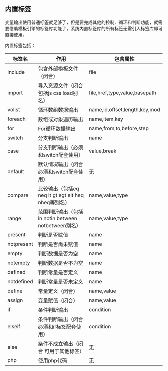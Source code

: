 ## 内置标签

变量输出使用普通标签就足够了，但是要完成其他的控制、循环和判断功能，就需要借助模板引擎的标签库功能了，系统内置标签库的所有标签无需引入标签库即可直接使用。

内置标签包括：

| 标签名     | 作用                                                | 包含属性                      |
| ---------- | --------------------------------------------------- | ----------------------------- |
| include    | 包含外部模板文件（闭合）                            | file                          |
| import     | 导入资源文件（闭合 包括js css load别名）            | file,href,type,value,basepath |
| volist     | 循环数组数据输出                                    | name,id,offset,length,key,mod |
| foreach    | 数组或对象遍历输出                                  | name,item,key                 |
| for        | For循环数据输出                                     | name,from,to,before,step      |
| switch     | 分支判断输出                                        | name                          |
| case       | 分支判断输出（必须和switch配套使用）                | value,break                   |
| default    | 默认情况输出（闭合 必须和switch配套使用）           | 无                            |
| compare    | 比较输出（包括eq neq lt gt egt elt heq nheq等别名） | name,value,type               |
| range      | 范围判断输出（包括in notin between notbetween别名） | name,value,type               |
| present    | 判断是否赋值                                        | name                          |
| notpresent | 判断是否尚未赋值                                    | name                          |
| empty      | 判断数据是否为空                                    | name                          |
| notempty   | 判断数据是否不为空                                  | name                          |
| defined    | 判断常量是否定义                                    | name                          |
| notdefined | 判断常量是否未定义                                  | name                          |
| define     | 常量定义（闭合）                                    | name,value                    |
| assign     | 变量赋值（闭合）                                    | name,value                    |
| if         | 条件判断输出                                        | condition                     |
| elseif     | 条件判断输出（闭合 必须和if标签配套使用）           | condition                     |
| else       | 条件不成立输出（闭合 可用于其他标签）               | 无                            |
| php        | 使用php代码                                         | 无                            |
